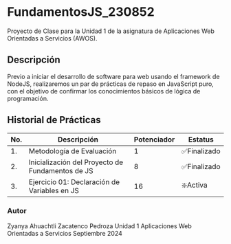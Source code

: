 # FundamentosJS_230852
Proyecto de Clase para la Unidad 1 de la asignatura de Aplicaciones Web Orientadas a Servicios (AWOS).


## Descripción

Previo a iniciar el desarrollo de software para web usando el framework de NodeJS, realizaremos un par de prácticas de repaso en JavaScript puro, con el objetivo de confirmar los conocimientos básicos de lógica de programación.

## Historial de Prácticas

|No.|Descripción|Potenciador|Estatus|
|--|--|--|--|
|1.|Metodología de Evaluación|1|✅Finalizado|
|2.|Inicialización del Proyecto de Fundamentos de JS|8|✅Finalizado|
|3.|Ejercicio 01: Declaración de Variables en JS|16|❇️Activa|


### Autor
Zyanya Ahuachtli Zacatenco Pedroza
Unidad 1
Aplicaciones Web Orientadas a Servicios
Septiembre 2024

